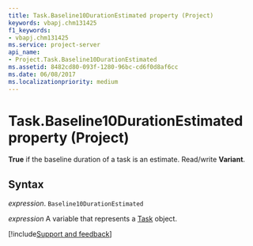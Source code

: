 ```yaml
---
title: Task.Baseline10DurationEstimated property (Project)
keywords: vbapj.chm131425
f1_keywords:
- vbapj.chm131425
ms.service: project-server
api_name:
- Project.Task.Baseline10DurationEstimated
ms.assetid: 8482cd80-093f-1280-96bc-cd6f0d8af6cc
ms.date: 06/08/2017
ms.localizationpriority: medium
---
```



# Task.Baseline10DurationEstimated property (Project)

 **True** if the baseline duration of a task is an estimate. Read/write **Variant**.


## Syntax

_expression_. `Baseline10DurationEstimated`

_expression_ A variable that represents a [Task](./Project.Task.md) object.

[!include[Support and feedback](~/includes/feedback-boilerplate.md)]